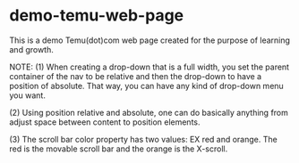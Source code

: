 # demo-temu-web-page
This is a demo Temu(dot)com web page created for the purpose of learning and growth.

NOTE: 
(1) When creating a drop-down that is a full width, you set the parent container of the nav to be relative and then the drop-down to have a position of absolute. That way, you      can have any kind of drop-down menu you want. 

(2) Using position relative and absolute, one can do basically anything from adjust space between content to position elements.

(3) The scroll bar color property has two values: EX red and orange. The red is the movable scroll bar and the orange is the X-scroll. 
